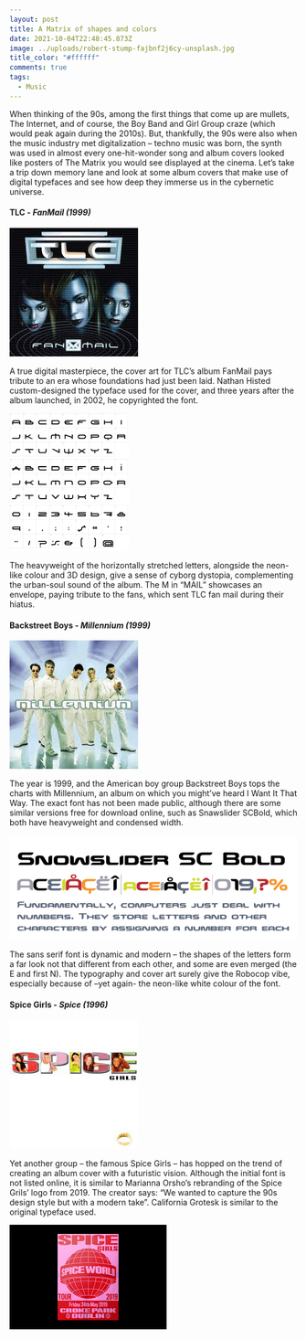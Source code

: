 ```yaml
---
layout: post
title: A Matrix of shapes and colors
date: 2021-10-04T22:48:45.873Z
image: ../uploads/robert-stump-fajbnf2j6cy-unsplash.jpg
title_color: "#ffffff"
comments: true
tags:
  - Music
---
```

When thinking of the 90s, among the first things that come up are mullets, The Internet, and of course, the Boy Band and Girl Group craze (which would peak again during the 2010s). But, thankfully, the 90s were also when the music industry met digitalization – techno music was born, the synth was used in almost every one-hit-wonder song and album covers looked like posters of The Matrix you would see displayed at the cinema. Let’s take a trip down memory lane and look at some album covers that make use of digital typefaces and see how deep they immerse us in the cybernetic universe.

#### TLC - *FanMail (1999)*

![TLC - FanMail (1999)](../uploads/download-1-.jfif "TLC - FanMail (1999)")

A true digital masterpiece, the cover art for TLC’s album FanMail pays tribute to an era whose foundations had just been laid. Nathan Histed custom-designed the typeface used for the cover, and three years after the album launched, in 2002, he copyrighted the font. 

![FanMail Custom Typeface by Nathan Histed](../uploads/download-1-.png "FanMail Custom Typeface by Nathan Histed")

The heavyweight of the horizontally stretched letters, alongside the neon-like colour and 3D design, give a sense of cyborg dystopia, complementing the urban-soul sound of the album. The M in “MAIL” showcases an envelope, paying tribute to the fans, which sent TLC fan mail during their hiatus.

#### Backstreet Boys - *Millennium (1999)*

![Backstreet Boys - Millennium (1999)](../uploads/download-2-.jfif "Backstreet Boys - Millennium (1999)")

The year is 1999, and the American boy group Backstreet Boys tops the charts with Millennium, an album on which you might’ve heard I Want It That Way. The exact font has not been made public, although there are some similar versions free for download online, such as Snawslider SCBold, which both have heavyweight and condensed width. 

![Snowslider SCBold Typeface](../uploads/5803513.png "Snowslider SCBold Typeface")

The sans serif font is dynamic and modern – the shapes of the letters form a far look not that different from each other, and some are even merged (the E and first N).  The typography and cover art surely give the Robocop vibe, especially because of –yet again- the neon-like white colour of the font.

#### Spice Girls - *Spice (1996)*

![Spice Girls - Spice (1996)](../uploads/download-3-.jfif "Spice Girls - Spice (1996)")

Yet another group – the famous Spice Girls – has hopped on the trend of creating an album cover with a futuristic vision. Although the initial font is not listed online, it is similar to Marianna Orsho’s rebranding of the Spice Grils’ logo from 2019. The creator says: “We wanted to capture the 90s design style but with a modern take”. California Grotesk is similar to the original typeface used.

![Spice Girls Rebranded Tour Visuals ](../uploads/download-2-.png "Spice Girls Rebranded Tour Visuals ")